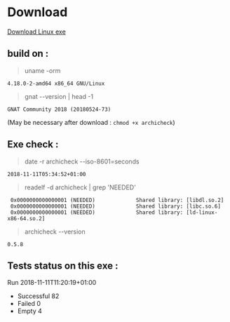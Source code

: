 Download
========

[Download Linux exe](http://lionel.draghi.free.fr/Archicheck/archicheck)

build on :
----------

> uname -orm

```
4.18.0-2-amd64 x86_64 GNU/Linux
```

> gnat --version | head -1

```
GNAT Community 2018 (20180524-73)
```

(May be necessary after download : `chmod +x archicheck`)

Exe check :
-----------

> date -r archicheck --iso-8601=seconds

```
2018-11-11T05:34:52+01:00
```

> readelf -d archicheck | grep 'NEEDED'

```
 0x0000000000000001 (NEEDED)             Shared library: [libdl.so.2]
 0x0000000000000001 (NEEDED)             Shared library: [libc.so.6]
 0x0000000000000001 (NEEDED)             Shared library: [ld-linux-x86-64.so.2]
```

> archicheck --version

```
0.5.8
```

Tests status on this exe :
--------------------------

Run 2018-11-11T11:20:19+01:00

- Successful  82
- Failed      0
- Empty       4
